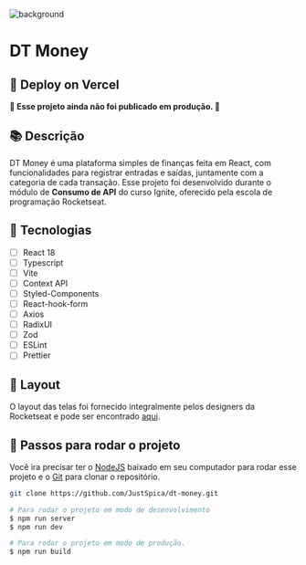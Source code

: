 ![background](https://user-images.githubusercontent.com/75824415/222419313-05753b81-52c0-41ed-827c-514d94288e7a.png)

# DT Money
## 📢 Deploy on Vercel
**🚧 Esse projeto ainda não foi publicado em produção. 🚧**

## 📚 Descrição
DT Money é uma plataforma simples de finanças feita em React, com funcionalidades para registrar entradas e saídas, juntamente com a categoria de cada transação. 
Esse projeto foi desenvolvido durante o módulo de **Consumo de API** do curso Ignite, oferecido pela escola de programação Rocketseat.

## 🌟 Tecnologias
- [ ] React 18
- [ ] Typescript
- [ ] Vite
- [ ] Context API
- [ ] Styled-Components
- [ ] React-hook-form
- [ ] Axios
- [ ] RadixUI
- [ ] Zod
- [ ] ESLint
- [ ] Prettier

## 🎨 Layout
O layout das telas foi fornecido integralmente pelos designers da Rocketseat e pode ser encontrado [aqui](https://www.figma.com/community/file/1138814493269096792).

## 🚪 Passos para rodar o projeto
Você ira precisar ter o [NodeJS](https://nodejs.org/en/) baixado em seu computador para rodar esse projeto e o [Git](https://git-scm.com/downloads) para clonar o repositório.
```bash
git clone https://github.com/JustSpica/dt-money.git

# Para rodar o projeto em modo de desenvolvimento
$ npm run server
$ npm run dev

# Para rodar o projeto em modo de produção.
$ npm run build
```
